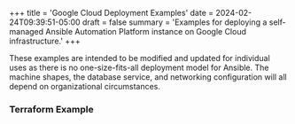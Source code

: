 +++
title = 'Google Cloud Deployment Examples'
date = 2024-02-24T09:39:51-05:00
draft = false
summary = 'Examples for deploying a self-managed Ansible Automation Platform instance on Google Cloud infrastructure.'
+++

These examples are intended to be modified and updated for individual uses as there is no one-size-fits-all deployment model for Ansible. The machine shapes, the database service, and networking configuration will all depend on organizational circumstances.

### Terraform Example